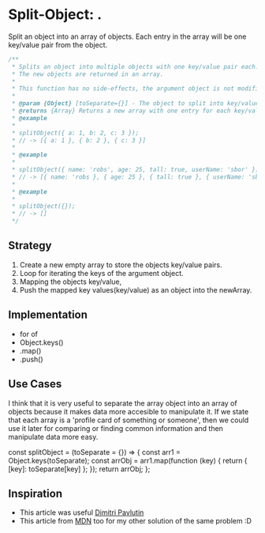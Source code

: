 # Split-Object: .

Split an object into an array of objects.
Each entry in the array will be one key/value pair from the object.

```js
/**
 * Splits an object into multiple objects with one key/value pair each.
 * The new objects are returned in an array.
 *
 * This function has no side-effects, the argument object is not modified
 *
 * @param {Object} [toSeparate={}] - The object to split into key/value pairs.
 * @returns {Array} Returns a new array with one entry for each key/value pair.
 * @example
 *
 * splitObject({ a: 1, b: 2, c: 3 });
 * // -> [{ a: 1 }, { b: 2 }, { c: 3 }]
 *
 * @example
 *
 * splitObject({ name: 'robs', age: 25, tall: true, userName: 'sbor' });
 * // -> [{ name: 'robs }, { age: 25 }, { tall: true }, { userName: 'sbor' }]
 *
 * @example
 *
 * splitObject({});
 * // -> []
 */
```

## Strategy

1. Create a new empty array to store the objects key/value pairs.
2. Loop for iterating the keys of the argument object.
3. Mapping the objects key/value,
4. Push the mapped key values(key/value) as an object into the newArray.

## Implementation

- for of
- Object.keys()
- .map()
- .push()

## Use Cases
I think that it is very useful to separate the array object into an array of objects because it makes data more accesible to manipulate it.
If we state that each array is a 'profile card of something or someone', then we could use it later for comparing or finding common information and then manipulate data more easy.


const splitObject = (toSeparate = {}) => {
  const arr1 = Object.keys(toSeparate);
  const arrObj = arr1.map(function (key) {
    return { [key]: toSeparate[key] };
  });
  return arrObj;
};



## Inspiration

- This article was useful [Dimitri Pavlutin](https://dmitripavlutin.com/access-object-keys-values-entries/)
- This article from [MDN](https://developer.mozilla.org/en-US/docs/Web/JavaScript/Reference/Statements/for...in) too for my other solution of the same problem :D

<!--
  was there any code, blog post, video, ... that inspired your solution?
  there's nothing wrong with adapting other people's code, just give them credit!
  and say how it inspired your solution.
-->
